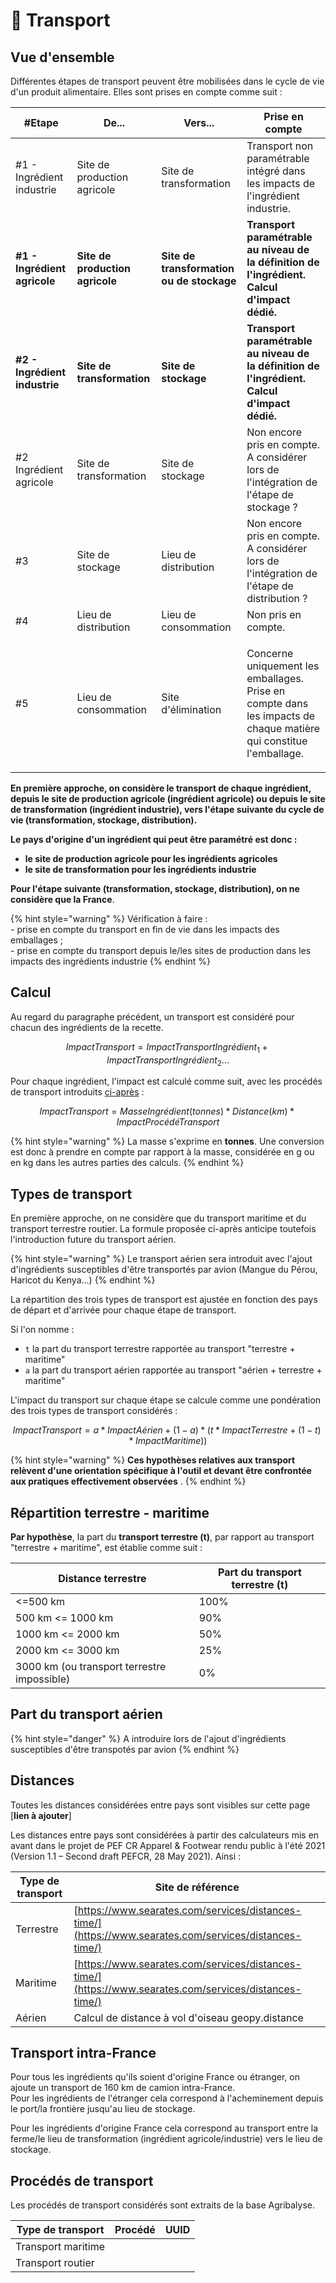 # 🚛 Transport

## Vue d'ensemble

Différentes étapes de transport peuvent être mobilisées dans le cycle de vie d'un produit alimentaire. Elles sont prises en compte comme suit :&#x20;

| #Etape                           | De...                           | Vers...                                   | Prise en compte                                                                                                             |
| -------------------------------- | ------------------------------- | ----------------------------------------- | --------------------------------------------------------------------------------------------------------------------------- |
| #1 - Ingrédient industrie        | Site de production agricole     | Site de transformation                    | Transport non paramétrable intégré dans les impacts de l'ingrédient industrie.                                              |
| **#1 - Ingrédient agricole**     | **Site de production agricole** | **Site de transformation ou de stockage** | **Transport paramétrable au niveau de la définition de l'ingrédient. Calcul d'impact dédié.**                               |
| **#2 - Ingrédient industrie**    | **Site de transformation**      | **Site de stockage**                      | **Transport paramétrable au niveau de la définition de l'ingrédient. Calcul d'impact dédié.**                               |
| <p>#2<br>Ingrédient agricole</p> | Site de transformation          | Site de stockage                          | Non encore pris en compte. A considérer lors de l'intégration de l'étape de stockage ?                                      |
| #3                               | Site de stockage                | Lieu de distribution                      | Non encore pris en compte. A considérer lors de l'intégration de l'étape de distribution ?                                  |
| #4                               | Lieu de distribution            | Lieu de consommation                      | Non pris en compte.                                                                                                         |
| #5                               | Lieu de consommation            | Site d'élimination                        | <p>Concerne uniquement les emballages.<br>Prise en compte dans les impacts de chaque matière qui constitue l'emballage.</p> |

**En première approche, on considère le transport de chaque ingrédient, depuis le site de production agricole (ingrédient agricole) ou depuis le site de transformation (ingrédient industrie), vers l'étape suivante du cycle de vie (transformation, stockage, distribution).**

**Le pays d'origine d'un ingrédient qui peut être paramétré est donc :**&#x20;

* **le site de production agricole pour les ingrédients agricoles**
* **le site de transformation pour les ingrédients industrie**

**Pour l'étape suivante (transformation, stockage, distribution), on ne considère que la France**.

{% hint style="warning" %}
Vérification à faire : \
\- prise en compte du transport en fin de vie dans les impacts des emballages ;\
\- prise en compte du transport depuis le/les sites de production dans les impacts des ingrédients industrie
{% endhint %}

## Calcul

Au regard du paragraphe précédent, un transport est considéré pour chacun des ingrédients de la recette.

$$
ImpactTransport = ImpactTransportIngrédient_1 + ImpactTransportIngrédient_2 ...
$$

Pour chaque ingrédient, l'impact est calculé comme suit, avec les procédés de transport introduits [ci-après](<transport (1).md#undefined>) :&#x20;

$$
ImpactTransport = MasseIngrédient (tonnes) * Distance (km) *  ImpactProcédéTransport
$$

{% hint style="warning" %}
La masse s'exprime en **tonnes**. Une conversion est donc à prendre en compte par rapport à la masse, considérée en g ou en kg dans les autres parties des calculs.&#x20;
{% endhint %}

## Types de transport

En première approche, on ne considère que du transport maritime et du transport terrestre routier. La formule proposée ci-après anticipe toutefois l'introduction future du transport aérien.

{% hint style="warning" %}
Le transport aérien sera introduit avec l'ajout d'ingrédients susceptibles d'être transportés par avion (Mangue du Pérou, Haricot du Kenya...)
{% endhint %}

La répartition des trois types de transport est ajustée en fonction des pays de départ et d'arrivée pour chaque étape de transport.

Si l'on nomme :

* `t` la part du transport terrestre rapportée au transport "terrestre + maritime"
* `a` la part du transport aérien rapportée au transport "aérien + terrestre + maritime"

L'impact du transport sur chaque étape se calcule comme une pondération des trois types de transport considérés :&#x20;

$$
ImpactTransport = a*ImpactAérien + (1-a)*(t*ImpactTerrestre+(1-t)*ImpactMaritime))
$$

{% hint style="warning" %}
**Ces hypothèses relatives aux transport relèvent d'une orientation spécifique à l'outil et devant être confrontée aux pratiques effectivement observées** .
{% endhint %}

## Répartition terrestre - maritime

**Par hypothèse**, la part du **transport terrestre (t)**, par rapport au transport "terrestre + maritime", est établie comme suit :&#x20;

| Distance terrestre                          | Part du transport terrestre (t) |
| ------------------------------------------- | ------------------------------- |
| <=500 km                                    | 100%                            |
| 500 km <= 1000 km                           | 90%                             |
| 1000 km <= 2000 km                          | 50%                             |
| 2000 km <= 3000 km                          | 25%                             |
| 3000 km (ou transport terrestre impossible) | 0%                              |

## Part du transport aérien

{% hint style="danger" %}
A introduire lors de l'ajout d'ingrédients susceptibles d'être transpotés par avion
{% endhint %}

## Distances

Toutes les distances considérées entre pays sont visibles sur cette page \[**lien à ajouter**]

Les distances entre pays sont considérées à partir des calculateurs mis en avant dans le projet de PEF CR Apparel & Footwear rendu public à l'été 2021 (Version 1.1 – Second draft PEFCR, 28 May 2021). Ainsi :

| Type de transport | Site de référence                                                                                        |
| ----------------- | -------------------------------------------------------------------------------------------------------- |
| Terrestre         | ​[https://www.searates.com/services/distances-time/](https://www.searates.com/services/distances-time/)​ |
| Maritime          | ​[https://www.searates.com/services/distances-time/](https://www.searates.com/services/distances-time/)​ |
| Aérien            | Calcul de distance à vol d'oiseau geopy.distance                                                         |

## Transport intra-France

Pour tous les ingrédients qu'ils soient d'origine France ou étranger, on ajoute un transport de 160 km de camion intra-France.\
Pour les ingrédients de l'étranger cela correspond à l'acheminement depuis le port/la frontière jusqu'au lieu de stockage.

Pour les ingrédients d'origine France cela correspond au transport entre la ferme/le lieu de transformation (ingrédient agricole/industrie) vers le lieu de stockage.

## Procédés de transport

Les procédés de transport considérés sont extraits de la base Agribalyse.&#x20;

| Type de transport  | Procédé | UUID |
| ------------------ | ------- | ---- |
| Transport maritime |         |      |
| Transport routier  |         |      |







